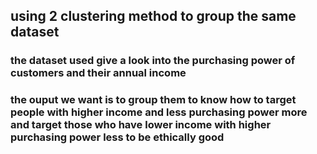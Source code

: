 ## using 2 clustering method to group the same dataset
### the dataset used give a look into the purchasing power of customers and their annual income
### the ouput we want is to group them to know how to target people with higher income and less purchasing power more and target those who have lower income with higher purchasing power less to be ethically good